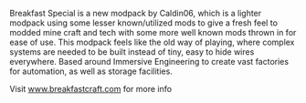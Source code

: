 Breakfast Special is a new modpack by Caldin06, which is a lighter modpack using some lesser known/utilized mods to give a fresh feel to modded mine craft and tech with some more well known mods thrown in for ease of use.  This modpack feels like the old way of playing, where complex systems are needed to be built instead of tiny, easy to hide wires everywhere.  Based around Immersive Engineering to create vast factories for automation, as well as storage facilities.

Visit www.breakfastcraft.com for more info
